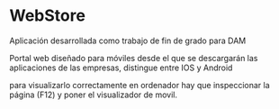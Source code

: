 # WebStore

Aplicación desarrollada como trabajo de fin de grado para DAM

Portal web diseñado para móviles desde el que se descargarán las aplicaciones de las empresas, distingue entre IOS y Android

para visualizarlo correctamente en ordenador hay que inspeccionar la página (F12) y poner el visualizador de movil.
